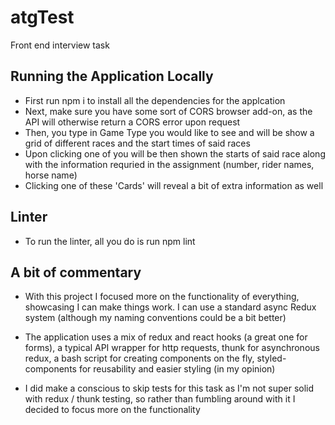 # atgTest

Front end interview task

## Running the Application Locally

- First run npm i to install all the dependencies for the applcation
- Next, make sure you have some sort of CORS browser add-on, as the API will otherwise return a CORS error upon request
- Then, you type in Game Type you would like to see and will be show a grid of different races and the start times of said races
- Upon clicking one of you will be then shown the starts of said race along with the information requried in the assignment (number, rider names, horse name)
- Clicking one of these 'Cards' will reveal a bit of extra information as well

## Linter

- To run the linter, all you do is run npm lint

## A bit of commentary

- With this project I focused more on the functionality of everything, showcasing I can make things work. I can use a standard async Redux system (although my naming conventions could be a bit better)

- The application uses a mix of redux and react hooks (a great one for forms), a typical API wrapper for http requests, thunk for asynchronous redux, a bash script for creating components on the fly, styled-components for reusability and easier styling (in my opinion)

- I did make a conscious to skip tests for this task as I'm not super solid with redux / thunk testing, so rather than fumbling around with it I decided to focus more on the functionality

